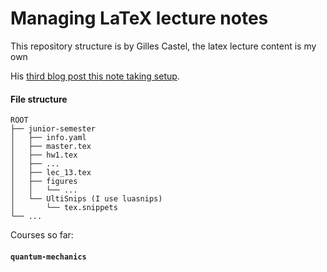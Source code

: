 # Managing LaTeX lecture notes

This repository structure is by Gilles Castel, the latex lecture content is my own

His [third blog post this note taking setup](https://castel.dev/post/lecture-notes-3).

#### File structure

```
ROOT
├── junior-semester
│   ├── info.yaml
│   ├── master.tex
│   ├── hw1.tex
│   ├── ...
│   ├── lec_13.tex
│   ├── figures
│   │   └── ...
│   └── UltiSnips (I use luasnips)
│       └── tex.snippets
└── ...
```

Courses so far:

#### `quantum-mechanics`
